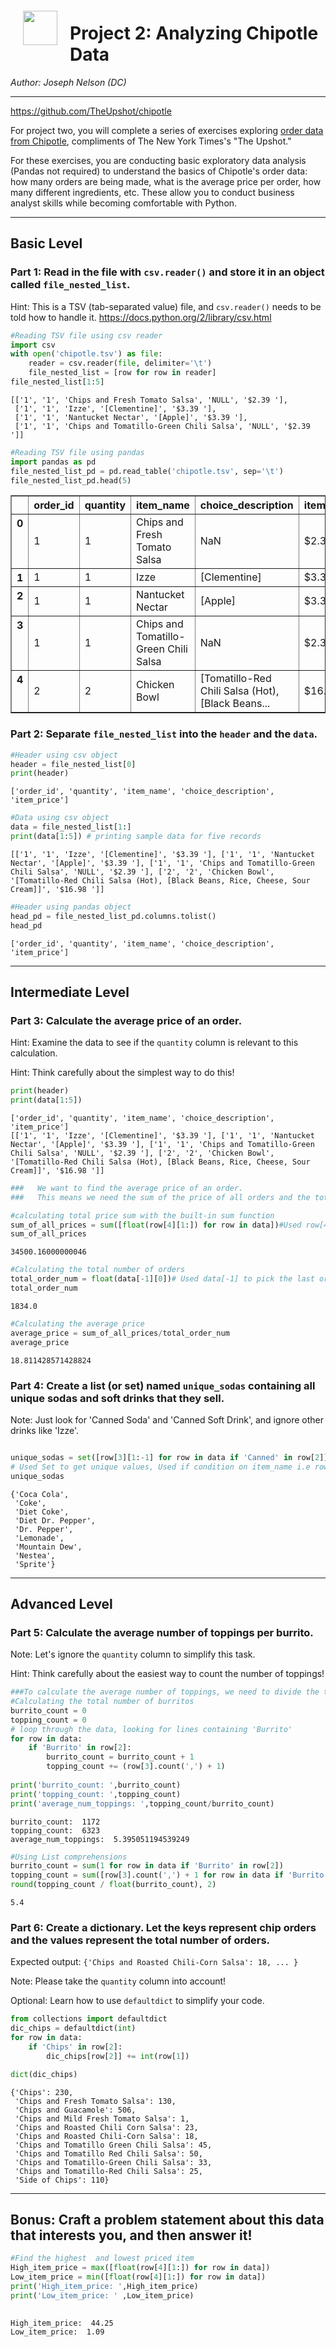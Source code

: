 
<img src="http://imgur.com/1ZcRyrc.png" style="float: left; margin: 20px; height: 55px">

# Project 2: Analyzing Chipotle Data

_Author: Joseph Nelson (DC)_

---

https://github.com/TheUpshot/chipotle

For project two, you will complete a series of exercises exploring [order data from Chipotle](https://github.com/TheUpshot/chipotle), compliments of The New York Times's "The Upshot."

For these exercises, you are conducting basic exploratory data analysis (Pandas not required) to understand the basics of Chipotle's order data: how many orders are being made, what is the average price per order, how many different ingredients, etc. These allow you to conduct business analyst skills while becoming comfortable with Python.

---

## Basic Level

### Part 1: Read in the file with `csv.reader()` and store it in an object called `file_nested_list`.

Hint: This is a TSV (tab-separated value) file, and `csv.reader()` needs to be told how to handle it.
      https://docs.python.org/2/library/csv.html


```python
#Reading TSV file using csv reader
import csv
with open('chipotle.tsv') as file:
    reader = csv.reader(file, delimiter='\t')
    file_nested_list = [row for row in reader]
file_nested_list[1:5]  
```




    [['1', '1', 'Chips and Fresh Tomato Salsa', 'NULL', '$2.39 '],
     ['1', '1', 'Izze', '[Clementine]', '$3.39 '],
     ['1', '1', 'Nantucket Nectar', '[Apple]', '$3.39 '],
     ['1', '1', 'Chips and Tomatillo-Green Chili Salsa', 'NULL', '$2.39 ']]




```python
#Reading TSV file using pandas
import pandas as pd
file_nested_list_pd = pd.read_table('chipotle.tsv', sep='\t')
file_nested_list_pd.head(5)
```




<div>
<style>
    .dataframe thead tr:only-child th {
        text-align: right;
    }

    .dataframe thead th {
        text-align: left;
    }

    .dataframe tbody tr th {
        vertical-align: top;
    }
</style>
<table border="1" class="dataframe">
  <thead>
    <tr style="text-align: right;">
      <th></th>
      <th>order_id</th>
      <th>quantity</th>
      <th>item_name</th>
      <th>choice_description</th>
      <th>item_price</th>
    </tr>
  </thead>
  <tbody>
    <tr>
      <th>0</th>
      <td>1</td>
      <td>1</td>
      <td>Chips and Fresh Tomato Salsa</td>
      <td>NaN</td>
      <td>$2.39</td>
    </tr>
    <tr>
      <th>1</th>
      <td>1</td>
      <td>1</td>
      <td>Izze</td>
      <td>[Clementine]</td>
      <td>$3.39</td>
    </tr>
    <tr>
      <th>2</th>
      <td>1</td>
      <td>1</td>
      <td>Nantucket Nectar</td>
      <td>[Apple]</td>
      <td>$3.39</td>
    </tr>
    <tr>
      <th>3</th>
      <td>1</td>
      <td>1</td>
      <td>Chips and Tomatillo-Green Chili Salsa</td>
      <td>NaN</td>
      <td>$2.39</td>
    </tr>
    <tr>
      <th>4</th>
      <td>2</td>
      <td>2</td>
      <td>Chicken Bowl</td>
      <td>[Tomatillo-Red Chili Salsa (Hot), [Black Beans...</td>
      <td>$16.98</td>
    </tr>
  </tbody>
</table>
</div>



### Part 2: Separate `file_nested_list` into the `header` and the `data`.



```python
#Header using csv object
header = file_nested_list[0]
print(header)
```

    ['order_id', 'quantity', 'item_name', 'choice_description', 'item_price']



```python
#Data using csv object
data = file_nested_list[1:]
print(data[1:5]) # printing sample data for five records
```

    [['1', '1', 'Izze', '[Clementine]', '$3.39 '], ['1', '1', 'Nantucket Nectar', '[Apple]', '$3.39 '], ['1', '1', 'Chips and Tomatillo-Green Chili Salsa', 'NULL', '$2.39 '], ['2', '2', 'Chicken Bowl', '[Tomatillo-Red Chili Salsa (Hot), [Black Beans, Rice, Cheese, Sour Cream]]', '$16.98 ']]



```python
#Header using pandas object
head_pd = file_nested_list_pd.columns.tolist()
head_pd
```




    ['order_id', 'quantity', 'item_name', 'choice_description', 'item_price']



---

## Intermediate Level

### Part 3: Calculate the average price of an order.

Hint: Examine the data to see if the `quantity` column is relevant to this calculation.

Hint: Think carefully about the simplest way to do this!


```python
print(header)
print(data[1:5]) 
```

    ['order_id', 'quantity', 'item_name', 'choice_description', 'item_price']
    [['1', '1', 'Izze', '[Clementine]', '$3.39 '], ['1', '1', 'Nantucket Nectar', '[Apple]', '$3.39 '], ['1', '1', 'Chips and Tomatillo-Green Chili Salsa', 'NULL', '$2.39 '], ['2', '2', 'Chicken Bowl', '[Tomatillo-Red Chili Salsa (Hot), [Black Beans, Rice, Cheese, Sour Cream]]', '$16.98 ']]



```python
###   We want to find the average price of an order.
###   This means we need the sum of the price of all orders and the total number of orders

#calculating total price sum with the built-in sum function
sum_of_all_prices = sum([float(row[4][1:]) for row in data])#Used row[4] to pick Item price & used row[4][1:] to remove dollar sign
sum_of_all_prices
```




    34500.16000000046




```python
#Calculating the total number of orders
total_order_num = float(data[-1][0])# Used data[-1] to pick the last order id which inturn give the total number of orders
total_order_num
```




    1834.0




```python
#Calculating the average price
average_price = sum_of_all_prices/total_order_num 
average_price
```




    18.811428571428824



### Part 4: Create a list (or set) named `unique_sodas` containing all unique sodas and soft drinks that they sell.

Note: Just look for 'Canned Soda' and 'Canned Soft Drink', and ignore other drinks like 'Izze'.


```python

unique_sodas = set([row[3][1:-1] for row in data if 'Canned' in row[2]])
# Used Set to get unique values, Used if condition on item_name i.e row[2] to search Canned Soda,row[3] is used to get choice_description
unique_sodas
```




    {'Coca Cola',
     'Coke',
     'Diet Coke',
     'Diet Dr. Pepper',
     'Dr. Pepper',
     'Lemonade',
     'Mountain Dew',
     'Nestea',
     'Sprite'}



---

## Advanced Level


### Part 5: Calculate the average number of toppings per burrito.

Note: Let's ignore the `quantity` column to simplify this task.

Hint: Think carefully about the easiest way to count the number of toppings!



```python
###To calculate the average number of toppings, we need to divide the total number of burritos by the total number of toppings
#Calculating the total number of burritos
burrito_count = 0
topping_count = 0
# loop through the data, looking for lines containing 'Burrito'
for row in data:
    if 'Burrito' in row[2]:
        burrito_count = burrito_count + 1
        topping_count += (row[3].count(',') + 1)
        
print('burrito_count: ',burrito_count) 
print('topping_count: ',topping_count)
print('average_num_toppings: ',topping_count/burrito_count) 
```

    burrito_count:  1172
    topping_count:  6323
    average_num_toppings:  5.395051194539249



```python
#Using List comprehensions
burrito_count = sum(1 for row in data if 'Burrito' in row[2])
topping_count = sum([row[3].count(',') + 1 for row in data if 'Burrito' in row[2]])
round(topping_count / float(burrito_count), 2)
```




    5.4



### Part 6: Create a dictionary. Let the keys represent chip orders and the values represent the total number of orders.

Expected output: `{'Chips and Roasted Chili-Corn Salsa': 18, ... }`

Note: Please take the `quantity` column into account!

Optional: Learn how to use `defaultdict` to simplify your code.


```python
from collections import defaultdict
dic_chips = defaultdict(int)
for row in data:
    if 'Chips' in row[2]:
        dic_chips[row[2]] += int(row[1])

dict(dic_chips)
```




    {'Chips': 230,
     'Chips and Fresh Tomato Salsa': 130,
     'Chips and Guacamole': 506,
     'Chips and Mild Fresh Tomato Salsa': 1,
     'Chips and Roasted Chili Corn Salsa': 23,
     'Chips and Roasted Chili-Corn Salsa': 18,
     'Chips and Tomatillo Green Chili Salsa': 45,
     'Chips and Tomatillo Red Chili Salsa': 50,
     'Chips and Tomatillo-Green Chili Salsa': 33,
     'Chips and Tomatillo-Red Chili Salsa': 25,
     'Side of Chips': 110}



---

## Bonus: Craft a problem statement about this data that interests you, and then answer it!



```python
#Find the highest  and lowest priced item
High_item_price = max([float(row[4][1:]) for row in data])
Low_item_price = min([float(row[4][1:]) for row in data])
print('High_item_price: ',High_item_price)
print('Low_item_price: ' ,Low_item_price)
   
```

    High_item_price:  44.25
    Low_item_price:  1.09

